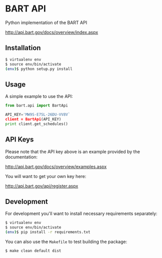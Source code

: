 BART API
===

Python implementation of the BART API

http://api.bart.gov/docs/overview/index.aspx

Installation
---

```sh
$ virtualenv env
$ source env/bin/activate
(env)$ python setup.py install
```

Usage
---

A simple example to use the API:

```py
from bart.api import BartApi

API_KEY='MW9S-E7SL-26DU-VV8V`
client = BartApi(API_KEY)
print client.get_schedules()
```

API Keys
---

Please note that the API key above is an example provided by the documentation:

http://api.bart.gov/docs/overview/examples.aspx

You will want to get your own key here:

http://api.bart.gov/api/register.aspx

Development
---

For development you'll want to install necessary requirements separately:

```sh
$ virtualenv env
$ source env/bin/activate
(env)$ pip install -r requirements.txt
```

You can also use the `Makefile` to test building the package:

```sh
$ make clean default dist
```
